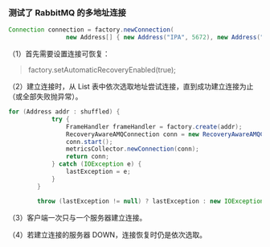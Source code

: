 ### 测试了 RabbitMQ 的多地址连接
```java
Connection connection = factory.newConnection(
                new Address[] { new Address("IPA", 5672), new Address("IPB", 5672) });
```

（1）首先需要设置连接可恢复：
> factory.setAutomaticRecoveryEnabled(true);

（2）建立连接时，从 List 表中依次选取地址尝试连接，直到成功建立连接为止（或全部失败抛异常）。

```java
for (Address addr : shuffled) {
            try {
                FrameHandler frameHandler = factory.create(addr);
                RecoveryAwareAMQConnection conn = new RecoveryAwareAMQConnection(params, frameHandler, metricsCollector);
                conn.start();
                metricsCollector.newConnection(conn);
                return conn;
            } catch (IOException e) {
                lastException = e;
            }
        }

        throw (lastException != null) ? lastException : new IOException("failed to connect");
```

（3）客户端一次只与一个服务器建立连接。

（4）若建立连接的服务器 DOWN，连接恢复时仍是依次选取。
